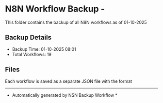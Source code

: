 # N8N Workflow Backup - 
This folder contains the backup of all N8N workflows as of 01-10-2025

## Backup Details
- Backup Time: 01-10-2025 08:01
- Total Workflows: 19

## Files
Each workflow is saved as a separate JSON file with the format

-----------
* Automatically generated by NSN Backup Workflow *